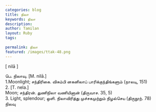```yaml
---
categories: blog
title: நிலா
keywords: நிலா
description: 
author: Tamilan
layout: Ruby
tags: 
 
permalink: நிலா
featured: /images/ttak-48.png
---
```

  
[ nilā ]  
  
பெ. நிலாவு. [M. nilā.]  
1.Moonlight; சந்திரிகை. விசும்பி னகனிலாப் பாரிக்குந்திங்களும் (நாலடி, 151)  
2. [T. nela.]  
Moon; சந்திரன். துணிநிலா வணியினான் (திருவாச. 35, 5)  
3. Light, splendour; ஒளி. நிலாவிரித்து முச்சகமுற்றும் நிழல்செய (திருநூற். 78)  
நிலவு